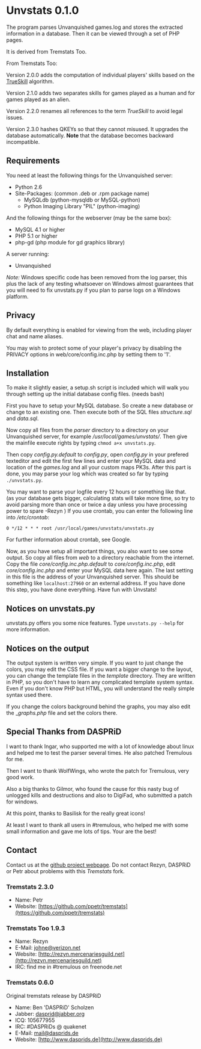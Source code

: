 Unvstats 0.1.0
===============================================================================
The program parses Unvanquished games.log and stores the extracted information in a database. Then it can be viewed through a set of PHP pages.

It is derived from Tremstats Too.

From Tremstats Too:

Version 2.0.0 adds the computation of individual players' skills based on the [TrueSkill](http://en.wikipedia.org/wiki/Trueskill) algorithm.

Version 2.1.0 adds two separates skills for games played as a human and for games played as an alien.

Version 2.2.0 renames all references to the term _TrueSkill_ to avoid legal issues.

Version 2.3.0 hashes QKEYs so that they cannot misused. It upgrades the database automatically. **Note** that the database becomes backward incompatible.



Requirements
-------------------------------------------------------------------------------
You need at least the following things for the Unvanquished server:

 -  Python 2.6
 -  Site-Packages:                (common .deb or .rpm package name)
    -  MySQLdb                      (python-mysqldb or MySQL-python)
    -  Python Imaging Library "PIL" (python-imaging)

And the following things for the webserver (may be the same box):

 - MySQL 4.1 or higher
 - PHP 5.1 or higher
 - php-gd (php module for gd graphics library)

A server running:

 - Unvanquished

*Note:* Windows specific code has been removed from the log parser, this plus
      the lack of any testing whatsoever on Windows almost guarantees
      that you will need to fix unvstats.py if you plan to parse
      logs on a Windows platform.



Privacy
-------------------------------------------------------------------------------
By default everything is enabled for viewing from the web, including player
chat and name aliases.

You may wish to protect some of your player's privacy by disabling the PRIVACY
options in web/core/config.inc.php by setting them to '1'.



Installation
-------------------------------------------------------------------------------
To make it slightly easier, a setup.sh script is included which will walk
you through setting up the initial database config files. (needs bash)

First you have to setup your MySQL database. So create a new database or change
to an existing one. Then execute both of the SQL files _structure.sql_ and
_data.sql_.

Now copy all files from the _parser_ directory to a directory on your Unvanquished
server, for example _/usr/local/games/unvstats/_. Then give the mainfile
execute rights by typing `chmod a+x unvstats.py`.

Then copy _config.py.default_ to _config.py_, open _config.py_ in your prefered
texteditor and edit the first few lines and enter your MySQL data and location
of the _games.log_ and all your custom maps PK3s. After this part is done, you
may parse your log which was created so far by typing `./unvstats.py`.

You may want to parse your logfile every 12 hours or something like that.
(as your database gets bigger, calculating stats will take more time, so
 try to avoid parsing more than once or twice a day unless you have
 processing power to spare -Rezyn )
If you use crontab, you can enter the following line into _/etc/crontab_:

    0 */12 * * * root /usr/local/games/unvstats/unvstats.py

For further information about crontab, see Google.

Now, as you have setup all important things, you also want to see some output.
So copy all files from _web_ to a directory reachable from the internet.  Copy
the file _core/config.inc.php.default_ to _core/config.inc.php_, edit
_core/config.inc.php_ and enter your MySQL data here again. The last setting in
this file is the address of your Unvanquished server. This should be something
like `localhost:27960` or an external address. If you have done this step, you
have done everything. Have fun with Unvstats!



Notices on unvstats.py
-------------------------------------------------------------------------------
unvstats.py offers you some nice features. Type `unvstats.py --help` for
more information.



Notices on the output
-------------------------------------------------------------------------------
The output system is written very simple. If you want to just change the
colors, you may edit the CSS file. If you want a bigger change to the layout,
you can change the template files in the _template_ directory. They are
written in PHP, so you don't have to learn any complicated template system
syntax. Even if you don't know PHP but HTML, you will understand the really
simple syntax used there.

If you change the colors background behind the graphs, you may also edit the
__graphs.php_ file and set the colors there.



Special Thanks from DASPRiD
-------------------------------------------------------------------------------
I want to thank Ingar, who supported me with a lot of knowledge about linux
and helped me to test the parser several times. He also patched Tremulous for
me.

Then I want to thank WolfWings, who wrote the patch for Tremulous, very good
work.

Also a big thanks to Gilmor, who found the cause for this nasty bug of unlogged
kills and destructions and also to DigiFad, who submitted a patch for windows.

At this point, thanks to Basilisk for the really great icons!

At least I want to thank all users in #tremulous, who helped me with some small
information and gave me lots of tips. Your are the best!



Contact
-------------------------------------------------------------------------------
Contact us at the [github project webpage](https://github.com/dsalt/unvstats).
Do not contact Rezyn, DASPRiD or Petr about problems with this *Tremstats* fork.

### Tremstats 2.3.0

 - Name:    Petr
 - Website: [https://github.com/ppetr/tremstats](https://github.com/ppetr/tremstats)

### Tremstats Too 1.9.3

 - Name:    Rezyn
 - E-Mail:  johne@verizon.net
 - Website: [http://rezyn.mercenariesguild.net](http://rezyn.mercenariesguild.net)
 - IRC:     find me in #tremulous on freenode.net

### Tremstats 0.6.0

Original tremstats release by DASPRiD

 - Name:    Ben 'DASPRiD' Scholzen
 - Jabber:  dasprid@jabber.org
 - ICQ:     105677955
 - IRC:     #DASPRiDs @ quakenet
 - E-Mail:  mail@dasprids.de
 - Website: [http://www.dasprids.de](http://www.dasprids.de)

